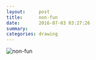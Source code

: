 ```yaml
---
layout:     post
title:      non-fun
date:       2016-07-03 03:27:26
summary:    
categories: drawing
---
```

![non-fun](/images/diary/nonfun.png "an abstraction")

